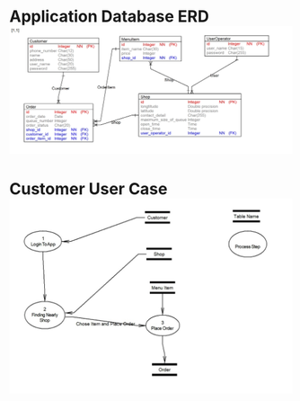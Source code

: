 # Application Database ERD ![](/src/main/resources/static/coffeeshop_erd.jpg "")
# Customer User Case ![](/src/main/resources/static/customer_use_case.jpg "")
